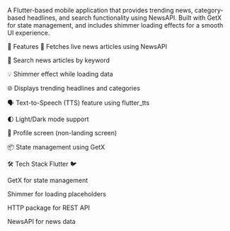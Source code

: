 A Flutter-based mobile application that provides trending news, category-based headlines, and search functionality using NewsAPI. Built with GetX for state management, and includes shimmer loading effects for a smooth UI experience.

🚀 Features
📰 Fetches live news articles using NewsAPI

🔎 Search news articles by keyword

💡 Shimmer effect while loading data

🌐 Displays trending headlines and categories

🗣️ Text-to-Speech (TTS) feature using flutter_tts

🌓 Light/Dark mode support

👤 Profile screen (non-landing screen)

📦 State management using GetX

🛠️ Tech Stack
Flutter 🐦

GetX for state management



Shimmer for loading placeholders

HTTP package for REST API

NewsAPI for news data

